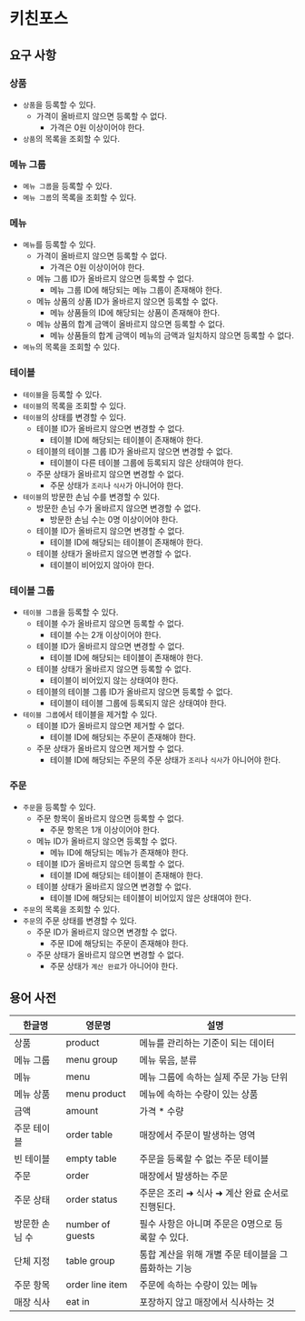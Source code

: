 # 키친포스

## 요구 사항

### 상품

- `상품`을 등록할 수 있다.
  - 가격이 올바르지 않으면 등록할 수 없다.
    - 가격은 0원 이상이어야 한다.
- `상품`의 목록을 조회할 수 있다.

### 메뉴 그룹

- `메뉴 그룹`을 등록할 수 있다.
- `메뉴 그룹`의 목록을 조회할 수 있다.

### 메뉴

- `메뉴`를 등록할 수 있다.
  - 가격이 올바르지 않으면 등록할 수 없다.
    - 가격은 0원 이상이어야 한다.
  - 메뉴 그룹 ID가 올바르지 않으면 등록할 수 없다.
    - 메뉴 그룹 ID에 해당되는 메뉴 그룹이 존재해야 한다.
  - 메뉴 상품의 상품 ID가 올바르지 않으면 등록할 수 없다.
    - 메뉴 상품들의 ID에 해당되는 상품이 존재해야 한다.
  - 메뉴 상품의 합계 금액이 올바르지 않으면 등록할 수 없다.
    - 메뉴 상품들의 합계 금액이 메뉴의 금액과 일치하지 않으면 등록할 수 없다.
- `메뉴`의 목록을 조회할 수 있다.

### 테이블

- `테이블`을 등록할 수 있다.
- `테이블`의 목록을 조회할 수 있다.
- `테이블`의 상태를 변경할 수 있다.
  - 테이블 ID가 올바르지 않으면 변경할 수 없다.
    - 테이블 ID에 해당되는 테이블이 존재해야 한다.
  - 테이블의 테이블 그룹 ID가 올바르지 않으면 변경할 수 없다.
    - 테이블이 다른 테이블 그룹에 등록되지 않은 상태여야 한다.
  - 주문 상태가 올바르지 않으면 변경할 수 없다.
    - 주문 상태가 `조리`나 `식사`가 아니어야 한다.
- `테이블`의 방문한 손님 수를 변경할 수 있다.
  - 방문한 손님 수가 올바르지 않으면 변경할 수 없다.
    - 방문한 손님 수는 0명 이상이어야 한다.
  - 테이블 ID가 올바르지 않으면 변경할 수 없다.
    - 테이블 ID에 해당되는 테이블이 존재해야 한다.
  - 테이블 상태가 올바르지 않으면 변경할 수 없다.
    - 테이블이 비어있지 않아야 한다.

### 테이블 그룹

- `테이블 그룹`을 등록할 수 있다.
  - 테이블 수가 올바르지 않으면 등록할 수 없다.
    - 테이블 수는 2개 이상이어야 한다.
  - 테이블 ID가 올바르지 않으면 변경할 수 없다.
    - 테이블 ID에 해당되는 테이블이 존재해야 한다.
  - 테이블 상태가 올바르지 않으면 등록할 수 없다.
    - 테이블이 비어있지 않는 상태여야 한다.
  - 테이블의 테이블 그룹 ID가 올바르지 않으면 등록할 수 없다.
    - 테이블이 테이블 그룹에 등록되지 않은 상태여야 한다.
- `테이블 그룹`에서 테이블을 제거할 수 있다.
  - 테이블 ID가 올바르지 않으면 제거할 수 없다.
    - 테이블 ID에 해당되는 주문이 존재해야 한다.
  - 주문 상태가 올바르지 않으면 제거할 수 없다.
    - 테이블 ID에 해당되는 주문의 주문 상태가 `조리`나 `식사`가 아니어야 한다.

### 주문

- `주문`을 등록할 수 있다.
  - 주문 항목이 올바르지 않으면 등록할 수 없다.
    - 주문 항목은 1개 이상이어야 한다.
  - 메뉴 ID가 올바르지 않으면 등록할 수 없다.
    - 메뉴 ID에 해당되는 메뉴가 존재해야 한다.
  - 테이블 ID가 올바르지 않으면 등록할 수 없다.
    - 테이블 ID에 해당되는 테이블이 존재해야 한다.
  - 테이블 상태가 올바르지 않으면 변경할 수 없다.
    - 테이블 ID에 해당되는 테이블이 비어있지 않은 상태여야 한다.
- `주문`의 목록을 조회할 수 있다.
- `주문`의 주문 상태를 변경할 수 있다.
  - 주문 ID가 올바르지 않으면 변경할 수 없다.
    - 주문 ID에 해당되는 주문이 존재해야 한다.
  - 주문 상태가 올바르지 않으면 변경할 수 없다.
    - 주문 상태가 `계산 완료`가 아니어야 한다.

## 용어 사전

| 한글명 | 영문명 | 설명 |
| --- | --- | --- |
| 상품 | product | 메뉴를 관리하는 기준이 되는 데이터 |
| 메뉴 그룹 | menu group | 메뉴 묶음, 분류 |
| 메뉴 | menu | 메뉴 그룹에 속하는 실제 주문 가능 단위 |
| 메뉴 상품 | menu product | 메뉴에 속하는 수량이 있는 상품 |
| 금액 | amount | 가격 * 수량 |
| 주문 테이블 | order table | 매장에서 주문이 발생하는 영역 |
| 빈 테이블 | empty table | 주문을 등록할 수 없는 주문 테이블 |
| 주문 | order | 매장에서 발생하는 주문 |
| 주문 상태 | order status | 주문은 조리 ➜ 식사 ➜ 계산 완료 순서로 진행된다. |
| 방문한 손님 수 | number of guests | 필수 사항은 아니며 주문은 0명으로 등록할 수 있다. |
| 단체 지정 | table group | 통합 계산을 위해 개별 주문 테이블을 그룹화하는 기능 |
| 주문 항목 | order line item | 주문에 속하는 수량이 있는 메뉴 |
| 매장 식사 | eat in | 포장하지 않고 매장에서 식사하는 것 |

